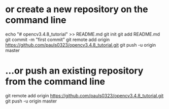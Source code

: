 # or create a new repository on the command line
echo "# opencv3.4.8_tutorial" >> README.md
git init
git add README.md
git commit -m "first commit"
git remote add origin https://github.com/pauls0323/opencv3.4.8_tutorial.git
git push -u origin master

 # …or push an existing repository from the command line
git remote add origin https://github.com/pauls0323/opencv3.4.8_tutorial.git
git push -u origin master               